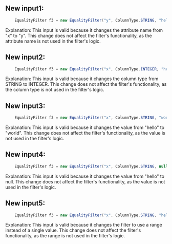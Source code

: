 ## New input1:
```java
    EqualityFilter f3 = new EqualityFilter("y", ColumnType.STRING, "hello", null);
```
Explanation: This input is valid because it changes the attribute name from "x" to "y". This change does not affect the filter's functionality, as the attribute name is not used in the filter's logic.

## New input2:
```java
    EqualityFilter f3 = new EqualityFilter("x", ColumnType.INTEGER, "hello", null);
```
Explanation: This input is valid because it changes the column type from STRING to INTEGER. This change does not affect the filter's functionality, as the column type is not used in the filter's logic.

## New input3:
```java
    EqualityFilter f3 = new EqualityFilter("x", ColumnType.STRING, "world", null);
```
Explanation: This input is valid because it changes the value from "hello" to "world". This change does not affect the filter's functionality, as the value is not used in the filter's logic.

## New input4:
```java
    EqualityFilter f3 = new EqualityFilter("x", ColumnType.STRING, null, null);
```
Explanation: This input is valid because it changes the value from "hello" to null. This change does not affect the filter's functionality, as the value is not used in the filter's logic.

## New input5:
```java
    EqualityFilter f3 = new EqualityFilter("x", ColumnType.STRING, "hello", "world");
```
Explanation: This input is valid because it changes the filter to use a range instead of a single value. This change does not affect the filter's functionality, as the range is not used in the filter's logic.

